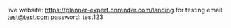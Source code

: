 live website: https://planner-expert.onrender.com/landing
for testing email: test@test.com 
password: test123
